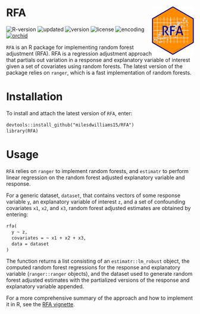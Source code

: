 # RFA <img src="inst/logo.png" align="right" height="130" />

![R-version](https://img.shields.io/badge/R%20%3E%3D-3.4.3-brightgreen)
![updated](https://img.shields.io/badge/last%20update-05--28--2021-brightgreen)
![version](https://img.shields.io/badge/version-0.1.0.2-brightgreen)
![license](https://img.shields.io/badge/license-GPL--2-red)
![encoding](https://img.shields.io/badge/encoding-UTF--8-red)
[![orchid](https://img.shields.io/badge/ORCID-0000--0003--0192--5542-brightgreen)](https://orcid.org/0000-0003-0192-5542)


`RFA` is an R package for implementing random forest adjustment (RFA). RFA is a regression adjustment approach that partials out variation in a response and explanatory variable of interest given a set of covariates using random forests. The latest version of the package relies on `ranger`, which is a fast implementation of random forests.


# Installation
To install and attach the latest version of `RFA`, enter:

    devtools::install_github("milesdwilliams15/RFA")
    library(RFA)

# Usage
`RFA` relies on `ranger` to implement random forests, and `estimatr` to perform linear regression on the random forest adjusted explanatory variable and response. 

For a generic dataset, `dataset`, that contains vectors of some response variable `y`, an explanatory variable of interest `z`, and a set of confounding covariates `x1`, `x2`, and `x3`, random forest adjusted estimates are obtained by entering:

    rfa(
      y ~ z,
      covariates = ~ x1 + x2 + x3,
      data = dataset
    )

The function returns a list consisting of an `estimatr::lm_robust` object, the computed random forest regressions for the response and explanatory variable (`ranger::ranger` objects), and the dataset used to generate random forest adjusted estimates with the partialized versions of the response and explanatory variable appended.

For a more comprehensive summary of the approach and how to implement it in R, see the [RFA vignette](https://rpubs.com/milesdwilliams15/rfa-vignette).
